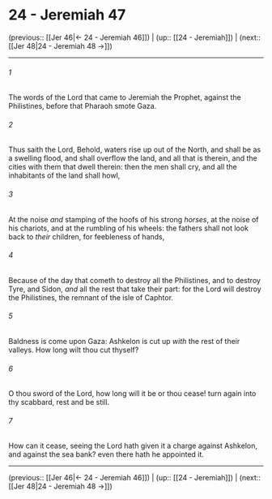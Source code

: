 # 24 - Jeremiah 47

(previous:: [[Jer 46|← 24 - Jeremiah 46]]) | (up:: [[24 - Jeremiah]]) | (next:: [[Jer 48|24 - Jeremiah 48 →]])

***


###### 1 
The words of the Lord that came to Jeremiah the Prophet, against the Philistines, before that Pharaoh smote Gaza. 

###### 2 
Thus saith the Lord, Behold, waters rise up out of the North, and shall be as a swelling flood, and shall overflow the land, and all that is therein, and the cities with them that dwell therein: then the men shall cry, and all the inhabitants of the land shall howl, 

###### 3 
At the noise _and_ stamping of the hoofs of his strong _horses_, at the noise of his chariots, and at the rumbling of his wheels: the fathers shall not look back to _their_ children, for feebleness of hands, 

###### 4 
Because of the day that cometh to destroy all the Philistines, and to destroy Tyre, and Sidon, _and_ all the rest that take their part: for the Lord will destroy the Philistines, the remnant of the isle of Caphtor. 

###### 5 
Baldness is come upon Gaza: Ashkelon is cut up _with_ the rest of their valleys. How long wilt thou cut thyself? 

###### 6 
O thou sword of the Lord, how long will it be or thou cease! turn again into thy scabbard, rest and be still. 

###### 7 
How can it cease, seeing the Lord hath given it a charge against Ashkelon, and against the sea bank? even there hath he appointed it.

***

(previous:: [[Jer 46|← 24 - Jeremiah 46]]) | (up:: [[24 - Jeremiah]]) | (next:: [[Jer 48|24 - Jeremiah 48 →]])
